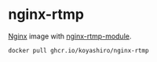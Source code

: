 # nginx-rtmp

[Nginx](https://hub.docker.com/_/nginx) image with [nginx-rtmp-module](https://github.com/arut/nginx-rtmp-module).

```sh
docker pull ghcr.io/koyashiro/nginx-rtmp
```
